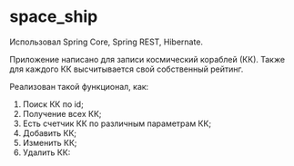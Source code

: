 # space_ship
Использовал Spring Core, Spring REST, Hibernate.

Приложение написано для записи космический кораблей (КК). Также для каждого КК высчитывается свой собственный рейтинг.

Реализован такой функционал, как: 
1) Поиск КК по id;
2) Получение всех КК;
3) Есть счетчик КК по различным параметрам КК;
4) Добавить КК;
5) Изменить КК;
6) Удалить КК:

